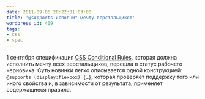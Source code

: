 ```yaml
---
date: 2011-09-06 20:22:01+03:00
title: '@supports исполнит мечту верстальщиков'
wordpress_id: 409
tags:
- css
- spec
---
```


1 сентября спецификация [CSS Conditional Rules][1], которая должна исполнить мечту всех верстальщиков, перешла в статус рабочего черновика. Суть новинки легко описывается одной конструкцией: `@supports (display:flexbox) {…}`, которая проверяет поддержку того или иного свойства и, в зависимости от результата, применяет содержащиеся правила.

[1]: http://www.w3.org/TR/css3-conditional/
